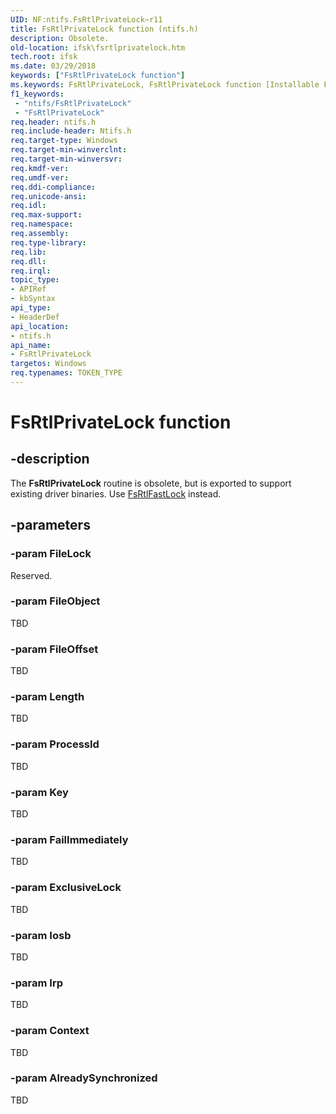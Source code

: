 ```yaml
---
UID: NF:ntifs.FsRtlPrivateLock~r11
title: FsRtlPrivateLock function (ntifs.h)
description: Obsolete.
old-location: ifsk\fsrtlprivatelock.htm
tech.root: ifsk
ms.date: 03/29/2018
keywords: ["FsRtlPrivateLock function"]
ms.keywords: FsRtlPrivateLock, FsRtlPrivateLock function [Installable File System Drivers], fsrtlref_950e4ca4-4e7f-4158-8e1e-083af825488d.xml, ifsk.fsrtlprivatelock, ntifs/FsRtlPrivateLock
f1_keywords:
 - "ntifs/FsRtlPrivateLock"
 - "FsRtlPrivateLock"
req.header: ntifs.h
req.include-header: Ntifs.h
req.target-type: Windows
req.target-min-winverclnt:
req.target-min-winversvr:
req.kmdf-ver:
req.umdf-ver:
req.ddi-compliance:
req.unicode-ansi:
req.idl:
req.max-support:
req.namespace:
req.assembly:
req.type-library:
req.lib:
req.dll:
req.irql:
topic_type:
- APIRef
- kbSyntax
api_type:
- HeaderDef
api_location:
- ntifs.h
api_name:
- FsRtlPrivateLock
targetos: Windows
req.typenames: TOKEN_TYPE
---
```


# FsRtlPrivateLock function


## -description


The <b>FsRtlPrivateLock</b> routine is obsolete, but is exported to support existing driver binaries. Use <a href="/windows-hardware/drivers/ddi/ntifs/nf-ntifs-fsrtlfastlock">FsRtlFastLock</a> instead.


## -parameters




### -param FileLock

<p>Reserved.</p>


### -param FileObject

TBD


### -param FileOffset

TBD


### -param Length

TBD


### -param ProcessId

TBD


### -param Key

TBD


### -param FailImmediately

TBD


### -param ExclusiveLock

TBD


### -param Iosb

TBD


### -param Irp

TBD


### -param Context

TBD


### -param AlreadySynchronized

TBD
